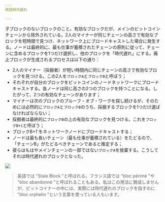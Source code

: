 ```yaml
---
用語時代遅れ

---
```

子ブロックのないブロックのこと。有効なブロックだが、メインのビットコインチェーンから除外されている。2人のマイナーが同じチェーンの高さで有効なブロックを短時間で見つけ、ネットワーク上にブロードキャストした場合に発生する。ノードは最終的に、最も仕事が蓄積されたチェーンの原則に従って、チェーンに含めるブロックを1つだけ選択し、他のブロックを「時代遅れ」にする。廃止ブロックが生成されるプロセスは以下の通り：


- 2人のマイナー（採掘者）が短い時間内に同じチェーンの高さで有効なブロックを見つける。この2人を`ブロックA`と`ブロックB`と呼ぼう；
- それぞれが自分のブロックをビットコインのノードネットワークにブロードキャストする。各ノードは同じ高さの2つのブロックを持つことになる。したがって、2つの有効なチェーンがあります；
- マイナーは次のブロックのプルーフ・オブ・ワークを探し続けるが、そのためには必然的に`ブロックA`と`ブロックB`のうち、採掘するブロックを1つだけ選ばなければならない；
- 採掘者は最終的に`ブロックB`の上の有効なブロックを見つける。これを`ブロックB+1`と呼ぼう；
- ブロックB+1`をネットワークノードにブロードキャストする；
- ノードは最も長いチェーン（最も仕事が蓄積されている）をたどるので、「チェーンB」がたどるべきチェーンであると推定する；
- 彼らはもはやメインチェーンの一部ではない`ブロックA`を放棄する。こうしてそれは時代遅れのブロックとなった。

![](../../dictionnaire/assets/9.webp)

> 英語では "Stale Block "と呼ばれる。フランス語では "bloc périmé "や "bloc abandonné "と呼ばれることもある。私はこの用法に賛成しませんが、ビットコイナーの中には、実際には時代遅れのブロックを指すのに "bloc orphelin "という言葉を使っている人もいます。